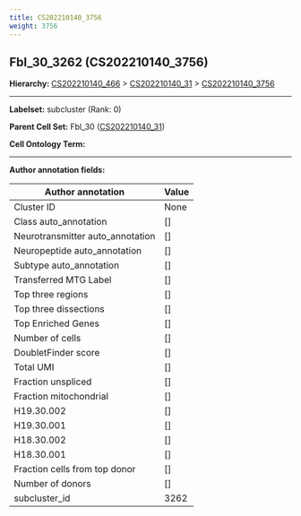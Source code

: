 ```yaml
---
title: CS202210140_3756
weight: 3756
---
```

## Fbl_30_3262 (CS202210140_3756)
<b>Hierarchy: </b>
[CS202210140_466](../CS202210140_466) >
[CS202210140_31](../CS202210140_31) >
[CS202210140_3756](../CS202210140_3756)

---


**Labelset:** subcluster (Rank: 0)

**Parent Cell Set:** Fbl_30 ([CS202210140_31](../CS202210140_31))



**Cell Ontology Term:** 

[MARKER GENES.]: #


---

[TRANSFERRED ANNOTATIONS.]: #


[AUTHOR ANNOTATION FIELDS.]: #


**Author annotation fields:**

| Author annotation | Value |
|-------------------|-------|
|Cluster ID|None|
|Class auto_annotation|[]|
|Neurotransmitter auto_annotation|[]|
|Neuropeptide auto_annotation|[]|
|Subtype auto_annotation|[]|
|Transferred MTG Label|[]|
|Top three regions|[]|
|Top three dissections|[]|
|Top Enriched Genes|[]|
|Number of cells|[]|
|DoubletFinder score|[]|
|Total UMI|[]|
|Fraction unspliced|[]|
|Fraction mitochondrial|[]|
|H19.30.002|[]|
|H19.30.001|[]|
|H18.30.002|[]|
|H18.30.001|[]|
|Fraction cells from top donor|[]|
|Number of donors|[]|
|subcluster_id|3262|
